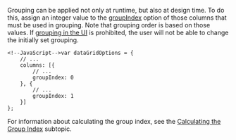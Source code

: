 Grouping can be applied not only at runtime, but also at design time. To do this, assign an integer value to the [groupIndex](/api-reference/10%20UI%20Widgets/dxDataGrid/1%20Configuration/columns/groupIndex.md '/Documentation/ApiReference/UI_Widgets/dxDataGrid/Configuration/columns/#groupIndex') option of those columns that must be used in grouping. Note that grouping order is based on those values. If [grouping in the UI](/concepts/05%20Widgets/DataGrid/040%20Grouping/020%20Grouping%20in%20UI.md '/Documentation/Guide/Widgets/DataGrid/Grouping/#Grouping_in_UI') is prohibited, the user will not be able to change the initially set grouping.

    <!--JavaScript-->var dataGridOptions = {
        // ...
        columns: [{
            // ...
            groupIndex: 0
        }, {
            // ...
            groupIndex: 1
        }]
    };

For information about calculating the group index, see the [Calculating the Group Index](/concepts/05%20Widgets/DataGrid/040%20Grouping/040%20Calculating%20the%20Group%20Index.md '/Documentation/Guide/Widgets/DataGrid/Grouping/#Calculating_the_Group_Index') subtopic.